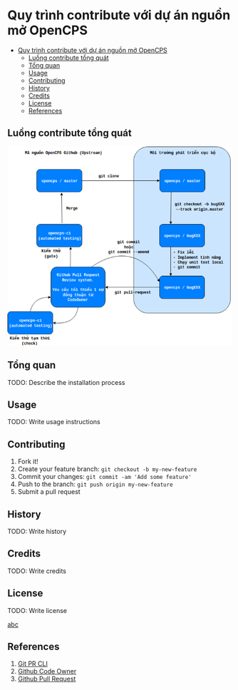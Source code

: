 # Quy trình contribute với dự án nguồn mở OpenCPS

- [Quy trình contribute với dự án nguồn mở OpenCPS](#quy-tr%C3%ACnh-contribute-v%E1%BB%9Bi-d%E1%BB%B1-%C3%A1n-ngu%E1%BB%93n-m%E1%BB%9F-opencps)
    - [Luồng contribute tổng quát](#lu%E1%BB%93ng-contribute-t%E1%BB%95ng-qu%C3%A1t)
    - [Tổng quan](#t%E1%BB%95ng-quan)
    - [Usage](#usage)
    - [Contributing](#contributing)
    - [History](#history)
    - [Credits](#credits)
    - [License](#license)
    - [References](#references)

## Luồng contribute tổng quát

![alt text](asset/OpenCPS.png "OpenCPS Contribution Workflow")

## Tổng quan

TODO: Describe the installation process

## Usage

TODO: Write usage instructions

## Contributing

1. Fork it!
2. Create your feature branch: `git checkout -b my-new-feature`
3. Commit your changes: `git commit -am 'Add some feature'`
4. Push to the branch: `git push origin my-new-feature`
5. Submit a pull request 

## History

TODO: Write history

## Credits

TODO: Write credits

## License

TODO: Write license

[abc](#references-3)

## References

1. [Git PR CLI](https://github.com/jd/git-pull-request)
2. [Github Code Owner](https://github.com/blog/2392-introducing-code-owners)
3. [Github Pull Request](https://help.github.com/articles/creating-a-pull-request/)